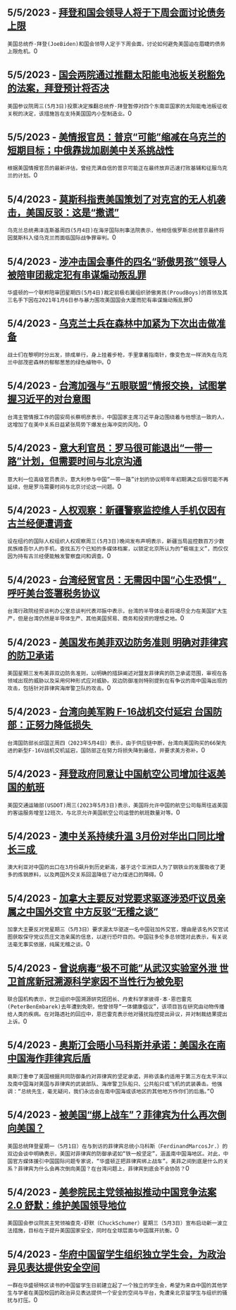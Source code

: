 
  ## 5/5/2023 - [拜登和国会领导人将于下周会面讨论债务上限](https://www.voachinese.com/a/biden-congressional-leadership-set-to-meet-next-week-on-debt-ceiling-20230504/7079394.html)
 ```美国总统乔·拜登(JoeBiden)和国会领导人定于下周会面，讨论如何避免美国迫在眉睫的债务上限危机。```0
  ## 5/5/2023 - [国会两院通过推翻太阳能电池板关税豁免的法案，拜登预计将否决](https://www.voachinese.com/a/us-senate-repeals-solar-panel-tariff-suspension-biden-expected-to-veto-20230504/7079806.html)
 ```美国参议院周三(5月3日)投票决定推翻总统乔·拜登暂停对四个东南亚国家的太阳能电池板征收关税的决定，该措施旨在支持美国国内小型制造业。```0
  ## 5/5/2023 - [美情报官员：普京“可能”缩减在乌克兰的短期目标；中俄靠拢加剧美中关系挑战性](https://www.voachinese.com/a/putin-probably-scaling-back-short-term-goals-in-ukraine-20230504/7079415.html)
 ```根据美国情报官员的最新评估，曾经充满自信的普京可能正在最终放弃迅速打败基辅和征服乌克兰的计划。```0
  ## 5/4/2023 - [莫斯科指责美国策划了对克宫的无人机袭击，美国反驳：这是“撒谎”](https://www.voachinese.com/a/zelenskyy-calls-for-special-tribunal-to-investigate-russia-s-crime-of-aggression-20230504/7079220.html)
 ```乌克兰总统弗泽连斯基周四(5月4日)在海牙国际刑事法院表示，他相信俄罗斯总统普京最终将因莫斯科入侵乌克兰而面临国际战争罪审判。```0
  ## 5/4/2023 - [涉冲击国会事件的四名“骄傲男孩”领导人被陪审团裁定犯有串谋煽动叛乱罪](https://www.voachinese.com/a/four-proud-boys-leaders-convicted-of-seditious-conspiracy-20230504/7079382.html)
 ```华盛顿的一个联邦陪审团星期四(5月4日)裁定前极右翼组织骄傲男孩(ProudBoys)的首领及其三名手下因在2021年1月6日参与暴力围攻美国国会大厦而犯有串谋煽动叛乱罪```0
  ## 5/4/2023 - [乌克兰士兵在森林中加紧为下次出击做准备](https://www.voachinese.com/a/in-ukraine-s-forests-fighters-race-to-prepare-for-next-push-20230504/7079281.html)
 ```战士们在黎明时分出发，排成单行，身上挂着步枪，手里拿着指南针，像变色龙一样消失在乌克兰中部茂密森林的郁郁葱葱的绿色植物中。```0
  ## 5/4/2023 - [台湾加强与“五眼联盟”情报交换，试图掌握习近平的对台意图](https://www.voachinese.com/a/taiwan-s-spy-chief-says-five-eyes-helping-to-grasp-xi-s-motives-050423/7078913.html)
 ```台湾主管情报工作的国安局长蔡明彦表示，中国国家主席习近平身边围绕着与他想法一致的人，这增加了在美中关系日益紧张局势下爆发台海冲突的风险。```0
  ## 5/4/2023 - [意大利官员：罗马很可能退出“一带一路”计划，但需要时间与北京沟通](https://www.voachinese.com/a/italy-unlikely-to-renew-china-deal-but-needs-time-official-says-20230504/7078481.html)
 ```意大利一位高级官员表示，意大利参与中国“一带一路”计划的协议明年年初期满之后很可能不再延续，但是罗马需要时间与北京讨论这一问题。```0
  ## 5/4/2023 - [人权观察：新疆警察监控维人手机仅因有古兰经便遭调查 ](https://www.voachinese.com/a/china-phone-search-program-tramples-uyghur-rights-20230504/7078460.html)
 ```设在纽约的国际人权组织人权观察周三(5月3日)晚间发布声明表示，新疆当局监控数百万少数民族维吾尔人的手机，查找五万个已知的多媒体档案，以锁定北京所认为的“极端主义”，而仅仅因为持有古兰经便能触发警察盘问和调查。```0
  ## 5/4/2023 - [台湾经贸官员：无需因中国“心生恐惧”，呼吁美台签署税务协议](https://www.voachinese.com/a/taiwan-trade-chief-warns-against-unnecessary-fear-of-china-050423/7078557.html)
 ```台湾行政院经贸谈判办公室总谈判代表邓振中表示，台湾的半导体业者将竭尽全力在美国扩大生产，但是台湾仍然是半导体生产、其他美国贸易、商务和投资的理想之地。```0
  ## 5/4/2023 - [美国发布美菲双边防务准则 明确对菲律宾的防卫承诺 ](https://www.voachinese.com/a/u-s-issues-guidelines-on-defending-philippines-from-south-china-sea-attack-20230504/7078393.html)
 ```美国星期三发布美菲双边防务准则，以明确的措辞阐述对盟友菲律宾的防卫承诺范围，审视在各领域出现的威胁以及采用何种形式应对威胁。双边防御准则特别提到在有争议的南中国海出现的攻击，包括针对菲律宾海岸警卫队的攻击。```0
  ## 5/4/2023 - [台湾向美军购 F-16战机交付延宕 台国防部：正努力降低损失 ](https://www.voachinese.com/a/taiwan-says-us-f16-delivery-delayed-20230504/7078352.html)
 ```台湾国防部长邱国正周四（2023年5月4日）表示，由于供应链中断，台湾向美国购买的66架先进的新型F-16V战机交机延宕，国防部正在努力将损失降到最低，并要求美方弥补。```0
  ## 5/4/2023 - [拜登政府同意让中国航空公司增加往返美国的航班](https://www.voachinese.com/a/us-china-flights-increase-20230504/7078322.html)
 ```美国交通运输部(USDOT)周三(2023年5月3日)表示，美国将允许中国的航空公司每周往返美国的客运服务增至12班次，与北京允许美国航空公司运营的航班数量对等。```0
  ## 5/4/2023 - [澳中关系持续升温 3月份对华出口同比增长三成 ](https://www.voachinese.com/a/australia-export-to-china-hits-record-high-20230504/7078310.html)
 ```澳大利亚对中国的出口在3月份飙升到历史新高，基于这个亚洲巨人为了钢铁业的发展吸收了更多的炼钢原料，以及两国外交关系回温降低了动力煤进口的障碍。```0
  ## 5/4/2023 - [加拿大主要反对党要求驱逐涉恐吓议员亲属之中国外交官 中方反驳“无稽之谈”](https://www.voachinese.com/a/china-denies-threatening-canadian-lawmaker-and-relatives-20230504/7078284.html)
 ```加拿大主要反对党星期三（5月3日）要求渥太华驱逐一名中国驻加外交官，理由是该名外交官试图获取保守党议员庄文浩亲属的信息，以遂行恐吓目的。中国驻多伦多总领馆对此表示，有关说法毫无事实依据，纯属无稽之谈。```0
  ## 5/4/2023 - [曾说病毒“极不可能”从武汉实验室外泄 世卫首席新冠溯源科学家因不当性行为被免职](https://www.voachinese.com/a/who-fired-lead-covid-origin-investigator-over-sexual-misconduct-20230504/7078267.html)
 ```联合国机构表示，世卫组织中国溯源研究团团长、丹麦科学家彼得·本·恩巴雷克(PeterBenEmbarek)去年遭到免职，他曾领导“一体健康倡议”，该项目旨在研究由动物传播给人类的疾病。在对路透社的回应中，恩巴雷克表示他对骚扰指控提出异议，并对制裁结果提出上诉。```0
  ## 5/4/2023 - [奥斯汀会晤小马科斯并承诺：美国永在南中国海作菲律宾后盾](https://www.voachinese.com/a/us-philippines-defense-alliance-south-china-sea-20230504/7078255.html)
 ```奥斯汀重申了美国根据共同防御条约对菲律宾的坚定承诺，并称该条约适用于第三方在太平洋以及南中国海对美国与菲律宾的武装部队、海岸警卫队船只、公共船只或飞机的武装袭击。他强调：“总统先生，毫无疑问，我们永远会在南中国海或该地区的其他地方作你们的后盾。”```0
  ## 5/4/2023 - [被美国“绑上战车”？菲律宾为什么再次倒向美国？](https://www.voachinese.com/a/us-china-marcos-20230503/7078201.html)
 ```美国总统拜登星期一（5月1日）在与到访的菲律宾总统小马科斯（FerdinandMarcosJr.）的双边会谈中明确表示，美国对菲律宾的防御承诺如“铁一般坚定”，涵盖南中国海地区。对此，中国官方媒体援引中国国际问题专家说，“华盛顿正把菲律宾绑上战车”。美菲之间到底是什么的关系？菲律宾为什么会再次倒向美国？在台湾问题上，菲律宾到底会不会协防？```0
  ## 5/4/2023 - [美参院民主党领袖拟推动中国竞争法案2.0 舒默：维护美国领导地位](https://www.voachinese.com/a/us-senate-democrats-to-unveil-new-legislation-on-china-competition-20230503/7078200.html)
 ```美国国会参议院民主党领袖查克·舒默（ChuckSchumer）星期三（5月3日）宣布启动新一波立法措施，目标在于提升美国国家安全，同时在全球层面与中国展开抗衡。```0
  ## 5/4/2023 - [华府中国留学生组织独立学生会，为政治异见表达提供安全空间](https://www.voachinese.com/a/gwu-chinese-student-union-20230503/7078165.html)
 ```一群在华盛顿特区读书的中国留学生日前建立起了一个独立的学生会，希望为来自中国的其他学生与学者在美国校园的政治异见表达提供一个安全的空间与平台，免遭亲北京留学生与组织的骚扰与打压。```0